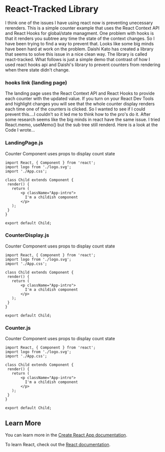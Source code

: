 # React-Tracked Library
I think one of the issues I have using react now is preventing unecessary rerenders. This is a simple counter example that uses the React Context API and React Hooks for global/state managment. One problem with hooks is that it renders you subtree any time the state of the context changes. So I have been trying to find a way to prevent that. Looks like some big minds have been hard at work on the problem. 
Daishi Kato has created a library that seems to solve this issue in a nice clean way. The library is called react-tracked. What follows is just a simple demo that contrast of how I used react hooks api and Daishi's library to prevent counters from rendering when there state didn't change.

### hooks link (landing page)
The landing page uses the React Context API and React Hooks to provide each counter with the updated value. If you turn on your React Dev Tools and highlight changes you will see that the whole counter display renders each time one of the counters is clicked. So I wanted to see if I could prevent this....I couldn't so it led me to think how to the pro's do it. After some research seems like the big minds in react have the same issue. I tried React.memo, useMemo() but the sub tree still renderd.
Here is a look at the Code I wrote...

### LandingPage.js

Counter Component uses props to display count state
 ```JSX
import React, { Component } from 'react';
import logo from './logo.svg';
import './App.css';

class Child extends Component {
  render() {
    return (
        <p className="App-intro">
          I'm a childish component
        </p>
    );
  }
}

export default Child;
```

### CounterDisplay.js

Counter Component uses props to display count state
 ```JSX
import React, { Component } from 'react';
import logo from './logo.svg';
import './App.css';

class Child extends Component {
  render() {
    return (
        <p className="App-intro">
          I'm a childish component
        </p>
    );
  }
}

export default Child;
```


### Counter.js
Counter Component uses props to display count state
 ```JSX
import React, { Component } from 'react';
import logo from './logo.svg';
import './App.css';

class Child extends Component {
  render() {
    return (
        <p className="App-intro">
          I'm a childish component
        </p>
    );
  }
}

export default Child;
```

## Learn More

You can learn more in the [Create React App documentation](https://facebook.github.io/create-react-app/docs/getting-started).

To learn React, check out the [React documentation](https://reactjs.org/).

 
